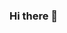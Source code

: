 ### Hi there 👋

<!--
**cieragrace/cieragrace** is a ✨ _special_ ✨ repository because its `README.md` (this file) appears on your GitHub profile.

![Ciera's GitHub stats](https://github-readme-stats.vercel.app/api?username=cieragrace&show_icons=true&theme=transparent)

Here are some ideas to get you started:

- 🔭 I’m currently working on ...
- 🌱 I’m currently learning ...
- 👯 I’m looking to collaborate on ...
- 🤔 I’m looking for help with ...
- 💬 Ask me about ...
- 📫 How to reach me: ...
- 😄 Pronouns: ...
- ⚡ Fun fact: ...
-->
